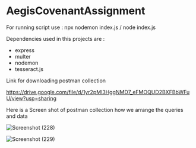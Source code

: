 # AegisCovenantAssignment
For running script use :  npx nodemon index.js / node index.js

Dependencies used in this projects are :
* express
* multer
* nodemon
* tesseract.js


Link for downloading postman collection

https://drive.google.com/file/d/1yr2pMl3HggNMD7_eFMOQUD2BXFBbWFuU/view?usp=sharing


Here is a Screen shot of postman collection how we arrange the queries and data


![Screenshot (228)](https://user-images.githubusercontent.com/97555557/228579717-e306f176-2a77-44c1-9e5c-67113fb31617.png)

![Screenshot (229)](https://user-images.githubusercontent.com/97555557/228579725-8542aa8f-88a5-41a2-9eec-66a7677c7745.png)

